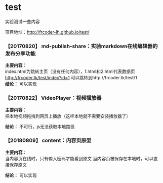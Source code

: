# test
实验测试一些内容

项目地址：http://frcoder-lh.github.io/test/


### 【20170820】 md-publish-share：实验markdown在线编辑器的发布分享功能
__主要内容：__  
index.html为跳转主页（没有任何内容），1.html和2.html代表数据页  
http://frcoder.tk/test/index?id=1 可以跳转到http://frcoder.tk/test/1  
__结论：__ 可以实现


### 【20170822】 VideoPlayer：视频播放器
__主要内容：__  
把本地视频拖拽到网页上播放（这样本地就不需要安装播放器了）

__结论：__ 不可行，js无法获取本地路径


### 【20180809】 content：内容页原型
__主要内容：__  
当内容页在线时，只有输入密码才能看到原文
当内容页被保存在本地时，可以直接保存原文

__结论：__ 可以实现
